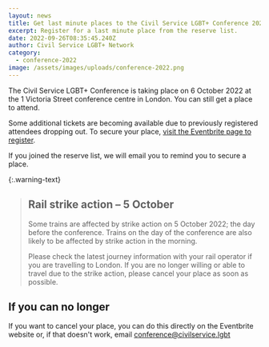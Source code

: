 ```yaml
---
layout: news
title: Get last minute places to the Civil Service LGBT+ Conference 2022
excerpt: Register for a last minute place from the reserve list.
date: 2022-09-26T08:35:45.240Z
author: Civil Service LGBT+ Network
category:
  - conference-2022
image: /assets/images/uploads/conference-2022.png
---
```

The Civil Service LGBT+ Conference is taking place on 6 October 2022 at the 1 Victoria Street conference centre in London. You can still get a place to attend.

Some additional tickets are becoming available due to previously registered attendees dropping out. To secure your place, [visit the Eventbrite page to register](https://www.eventbrite.co.uk/e/398936779647/).

If you joined the reserve list, we will email you to remind you to secure a place.

{:.warning-text}
> ## Rail strike action – 5 October
> 
> Some trains are affected by strike action on 5 October 2022; the day before the conference. Trains on the day of the conference are also likely to be affected by strike action in the morning.
> 
> Please check the latest journey information with your rail operator if you are travelling to London. If you are no longer willing or able to travel due to the strike action, please cancel your place as soon as possible.

## If you can no longer

If you want to cancel your place, you can do this directly on the Eventbrite website or, if that doesn't work, email [conference@civilservice.lgbt](mailto:conference@civilservice.lgbt)
